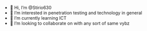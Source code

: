 - 👋 Hi, I’m @Stirio630
- 👀 I’m interested in penetration testing and technology in general
- 🌱 I’m currently learning ICT
- 💞️ I’m looking to collaborate on with any sort of same vybz


<!---
Stirio630/Stirio630 is a ✨ special ✨ repository because its `README.md` (this file) appears on your GitHub profile.
You can click the Preview link to take a look at your changes.
--->
